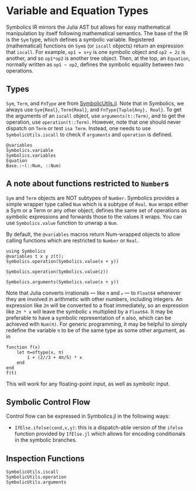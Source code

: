 # Variable and Equation Types

Symbolics IR mirrors the Julia AST but allows for easy mathematical
manipulation by itself following mathematical semantics. The base of the IR is
the `Sym` type, which defines a symbolic variable. Registered (mathematical)
functions on `Sym`s (or `iscall` objects) return an expression that `iscall`.
For example, `op1 = x+y` is one symbolic object and `op2 = 2z` is another, and
so `op1*op2` is another tree object. Then, at the top, an `Equation`, normally
written as `op1 ~ op2`, defines the symbolic equality between two operations.

## Types

`Sym`, `Term`, and `FnType` are from
[SymbolicUtils.jl](https://symbolicutils.juliasymbolics.org/api/). Note that in
Symbolics, we always use `Sym{Real}`, `Term{Real}`, and
`FnType{Tuple{Any}, Real}`. To get the arguments of an `iscall` object, use
`arguments(t::Term)`, and to get the operation, use `operation(t::Term)`.
However, note that one should never dispatch on `Term` or test `isa Term`.
Instead, one needs to use `SymbolicUtils.iscall` to check if `arguments` and
`operation` is defined.

```@docs
@variables
Symbolics.variable
Symbolics.variables
Equation
Base.:~(::Num, ::Num)
```

## A note about functions restricted to `Number`s

`Sym` and `Term` objects are NOT subtypes of `Number`. Symbolics provides
a simple wrapper type called `Num` which is a subtype of `Real`. `Num` wraps
either a Sym or a Term or any other object, defines the same set of operations
as symbolic expressions and forwards those to the values it wraps. You can use
`Symbolics.value` function to unwrap a `Num`.

By default, the `@variables` macros return Num-wrapped objects to allow
calling functions which are restricted to `Number` or `Real`.

```@example variables
using Symbolics
@variables t x y z(t);
Symbolics.operation(Symbolics.value(x + y))
```
```@example variables
Symbolics.operation(Symbolics.value(z))
```
```@example variables
Symbolics.arguments(Symbolics.value(x + y))
```

Note that Julia converts irrationals — like `π` and `ℯ` — to `Float64`
whenever they are involved in arithmetic with other numbers, including
integers.  An expression like `2π` will be converted to a float immediately,
so an expression like `2π * x` will leave the symbolic `x` multiplied by a
`Float64`.  It may be preferable to have a symbolic representation of `π`
also, which can be achieved with `Num(π)`.  For generic programming, it may be
helpful to simply redefine the variable `π` to be of the same type as some
other argument, as in
```@example variables
function f(x)
    let π=oftype(x, π)
        1 + (2//3 + 4π/5) * x
    end
end
f(t)
```
This will work for any floating-point input, as well as symbolic input.


## Symbolic Control Flow

Control flow can be expressed in Symbolics.jl in the following ways:

- `IfElse.ifelse(cond,x,y)`: this is a dispatch-able version of the `ifelse`
  function provided by `IfElse.jl` which allows for encoding conditionals in
  the symbolic branches.

## Inspection Functions

```@docs
SymbolicUtils.iscall
SymbolicUtils.operation
SymbolicUtils.arguments
```
